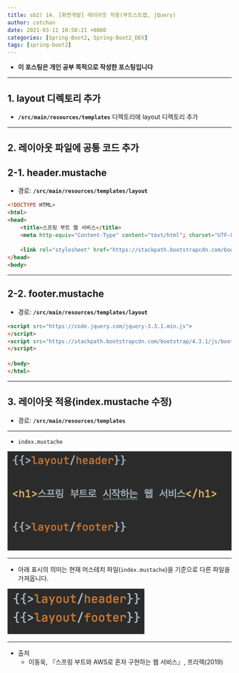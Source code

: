 ```yaml
---
title: sb2) 14. [화면개발] 레이아웃 적용(부트스트랩, jQuery)
author: cotchan 
date: 2021-03-11 19:58:21 +0800 
categories: [Spring-Boot2, Spring-Boot2_DEV]
tags: [spring-boot2] 
---
```


+ **이 포스팅은 개인 공부 목적으로 작성한 포스팅입니다**

---

## 1. layout 디렉토리 추가

+ **`/src/main/resources/templates`** 디렉토리에 layout 디렉토리 추가

---

## 2. 레이아웃 파일에 공통 코드 추가

## 2-1. header.mustache

+ 경로: **`/src/main/resources/templates/layout`**

```html
<!DOCTYPE HTML>
<html>
<head>
    <title>스프링 부트 웹 서비스</title>
    <meta http-equiv="Content-Type" content="text/html"; charset="UTF-8" />

    <link rel="stylesheet" href="https://stackpath.bootstrapcdn.com/bootstrap/4.3.1/css/bootstrap.min.css">
</head>
<body>
```

---

## 2-2. footer.mustache

+ 경로: **`/src/main/resources/templates/layout`**

```html
<script src="https://code.jquery.com/jquery-3.3.1.min.js">
</script>
<script src="https://stackpath.bootstrapcdn.com/bootstrap/4.3.1/js/bootstrap.min.js">
</script>

</body>
</html>
```

---

## 3. 레이아웃 적용(index.mustache 수정)

+ 경로: **`/src/main/resources/templates`**

---

+ `index.mustache`

![Desktop View](/assets/img/post/spring-boot2/2021-03-11-layout-index-mustache.png)

---

+ 아래 표시의 의미는 현재 머스테치 파일(`index.mustache`)을 기준으로 다른 파일을 가져옵니다.

![Desktop View](/assets/img/post/spring-boot2/2021-03-11-layout.png)

---

+ 출처
  + 이동욱, 『스프링 부트와 AWS로 혼자 구현하는 웹 서비스』, 프리렉(2019) 
